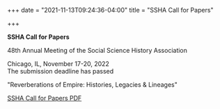 +++
date = "2021-11-13T09:24:36-04:00"
title = "SSHA Call for Papers"

+++

**SSHA Call for Papers**
 
48th Annual Meeting of the Social Science History Association<br />

Chicago, IL, November 17-20, 2022  
The submission deadline has passed   

"Reverberations of Empire: Histories, Legacies & Lineages"

[SSHA Call for Papers PDF](/files/2022_SSHA_CFP.pdf)  
